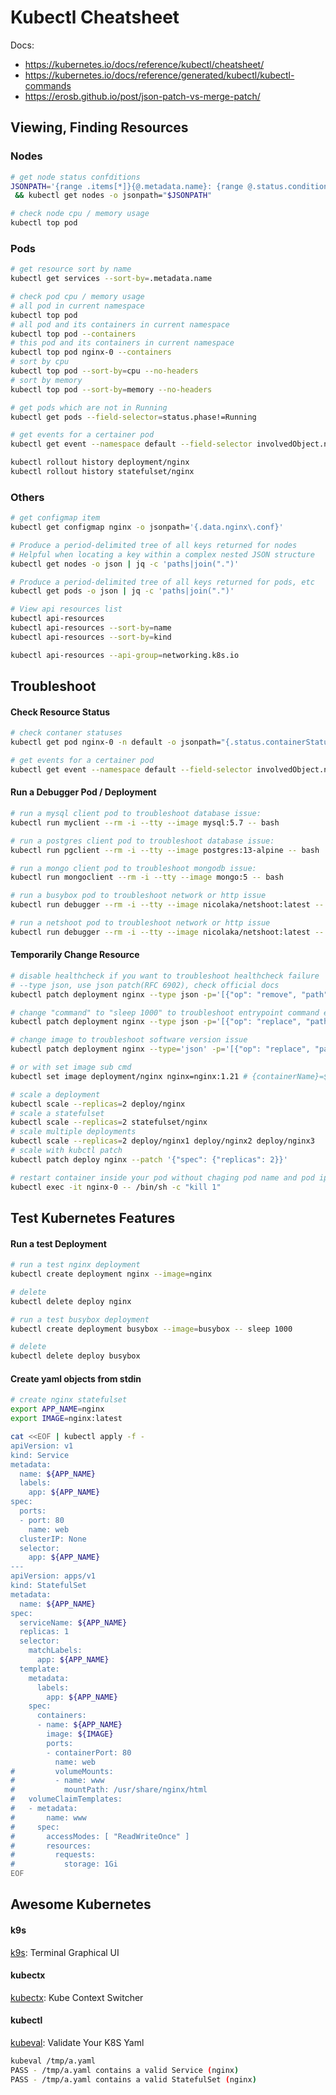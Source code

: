 # Kubectl Cheatsheet

Docs: 
- https://kubernetes.io/docs/reference/kubectl/cheatsheet/
- https://kubernetes.io/docs/reference/generated/kubectl/kubectl-commands
- https://erosb.github.io/post/json-patch-vs-merge-patch/

## Viewing, Finding Resources

### Nodes

```bash
# get node status confditions
JSONPATH='{range .items[*]}{@.metadata.name}: {range @.status.conditions[*]}{@.type}={@.status}, {end}{"\n"}{end}' \
 && kubectl get nodes -o jsonpath="$JSONPATH"
```

```bash
# check node cpu / memory usage
kubectl top pod 
```

### Pods

```bash
# get resource sort by name
kubectl get services --sort-by=.metadata.name
```

```bash
# check pod cpu / memory usage
# all pod in current namespace
kubectl top pod 
# all pod and its containers in current namespace
kubectl top pod --containers
# this pod and its containers in current namespace
kubectl top pod nginx-0 --containers
# sort by cpu
kubectl top pod --sort-by=cpu --no-headers
# sort by memory
kubectl top pod --sort-by=memory --no-headers
```

```bash
# get pods which are not in Running
kubectl get pods --field-selector=status.phase!=Running
```

```bash
# get events for a certainer pod
kubectl get event --namespace default --field-selector involvedObject.name=nginx-0
```

```bash
kubectl rollout history deployment/nginx
kubectl rollout history statefulset/nginx
```

### Others

```bash
# get configmap item
kubectl get configmap nginx -o jsonpath='{.data.nginx\.conf}'
```

```bash
# Produce a period-delimited tree of all keys returned for nodes
# Helpful when locating a key within a complex nested JSON structure
kubectl get nodes -o json | jq -c 'paths|join(".")'

# Produce a period-delimited tree of all keys returned for pods, etc
kubectl get pods -o json | jq -c 'paths|join(".")'
```

```bash
# View api resources list
kubectl api-resources
kubectl api-resources --sort-by=name 
kubectl api-resources --sort-by=kind

kubectl api-resources --api-group=networking.k8s.io
```

## Troubleshoot

#### Check Resource Status

```bash
# check contaner statuses
kubectl get pod nginx-0 -n default -o jsonpath="{.status.containerStatuses}" | jq
```

```bash
# get events for a certainer pod
kubectl get event --namespace default --field-selector involvedObject.name=nginx-0
```

#### Run a Debugger Pod / Deployment

```bash
# run a mysql client pod to troubleshoot database issue:
kubectl run myclient --rm -i --tty --image mysql:5.7 -- bash
```

```bash
# run a postgres client pod to troubleshoot database issue:
kubectl run pgclient --rm -i --tty --image postgres:13-alpine -- bash
```

```bash
# run a mongo client pod to troubleshoot mongodb issue:
kubectl run mongoclient --rm -i --tty --image mongo:5 -- bash
```

```bash
# run a busybox pod to troubleshoot network or http issue
kubectl run debugger --rm -i --tty --image nicolaka/netshoot:latest -- bash
```

```bash
# run a netshoot pod to troubleshoot network or http issue
kubectl run debugger --rm -i --tty --image nicolaka/netshoot:latest -- bash
```

#### Temporarily Change Resource

```bash
# disable healthcheck if you want to troubleshoot healthcheck failure
# --type json, use json patch(RFC 6902), check official docs
kubectl patch deployment nginx --type json -p='[{"op": "remove", "path": "/spec/template/spec/containers/0/livenessProbe"}]'
```

```bash
# change "command" to "sleep 1000" to troubleshoot entrypoint command error
kubectl patch deployment nginx --type json -p='[{"op": "replace", "path": "/spec/template/spec/containers/0/command", "value":["sleep", "1000"]}]'
```

```bash
# change image to troubleshoot software version issue
kubectl patch deployment nginx --type='json' -p='[{"op": "replace", "path": "/spec/template/spec/containers/0/image", "value":"nginx:1.21"}]'

# or with set image sub cmd
kubectl set image deployment/nginx nginx=nginx:1.21 # {containerName}=${image}
```

```bash
# scale a deployment
kubectl scale --replicas=2 deploy/nginx
# scale a statefulset
kubectl scale --replicas=2 statefulset/nginx
# scale multiple deployments
kubectl scale --replicas=2 deploy/nginx1 deploy/nginx2 deploy/nginx3
# scale with kubctl patch
kubectl patch deploy nginx --patch '{"spec": {"replicas": 2}}'
```

```bash
# restart container inside your pod without chaging pod name and pod ip
kubectl exec -it nginx-0 -- /bin/sh -c "kill 1"
```

## Test Kubernetes Features

#### Run a test Deployment

```bash
# run a test nginx deployment
kubectl create deployment nginx --image=nginx
```

```bash
# delete
kubectl delete deploy nginx
```

```bash
# run a test busybox deployment
kubectl create deployment busybox --image=busybox -- sleep 1000
```

```bash
# delete
kubectl delete deploy busybox 
```

#### Create yaml objects from stdin

```bash
# create nginx statefulset
export APP_NAME=nginx
export IMAGE=nginx:latest

cat <<EOF | kubectl apply -f -
apiVersion: v1
kind: Service
metadata:
  name: ${APP_NAME}
  labels:
    app: ${APP_NAME}
spec:
  ports:
  - port: 80
    name: web
  clusterIP: None
  selector:
    app: ${APP_NAME}
---
apiVersion: apps/v1
kind: StatefulSet
metadata:
  name: ${APP_NAME}
spec:
  serviceName: ${APP_NAME}
  replicas: 1
  selector:
    matchLabels:
      app: ${APP_NAME}
  template:
    metadata:
      labels:
        app: ${APP_NAME}
    spec:
      containers:
      - name: ${APP_NAME}
        image: ${IMAGE}
        ports:
        - containerPort: 80
          name: web
#         volumeMounts:
#         - name: www
#           mountPath: /usr/share/nginx/html
#   volumeClaimTemplates:
#   - metadata:
#       name: www
#     spec:
#       accessModes: [ "ReadWriteOnce" ]
#       resources:
#         requests:
#           storage: 1Gi
EOF
```

## Awesome Kubernetes

#### k9s
[k9s](https://github.com/derailed/k9s): Terminal Graphical UI

#### kubectx
[kubectx](https://github.com/ahmetb/kubectx): Kube Context Switcher

#### kubectl
[kubeval](https://github.com/instrumenta/kubeval): Validate Your K8S Yaml
```bash
kubeval /tmp/a.yaml 
PASS - /tmp/a.yaml contains a valid Service (nginx)
PASS - /tmp/a.yaml contains a valid StatefulSet (nginx)
```